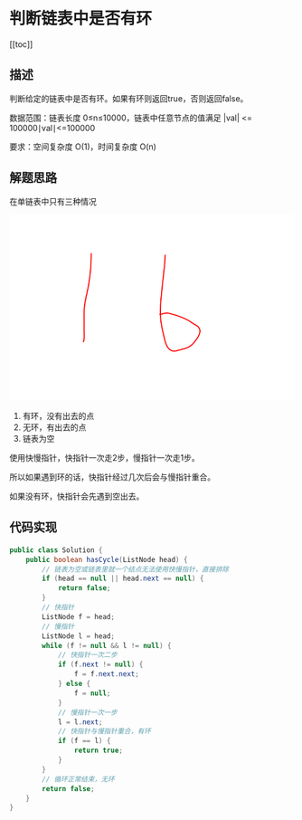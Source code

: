 # 判断链表中是否有环
[[toc]]

## 描述
判断给定的链表中是否有环。如果有环则返回true，否则返回false。

数据范围：链表长度 0≤n≤10000，链表中任意节点的值满足 |val| <= 100000∣val∣<=100000

要求：空间复杂度 O(1)，时间复杂度 O(n)

## 解题思路
在单链表中只有三种情况

![](img/1e7c3aa4749d5058e206e7559bf30828.png)

1. 有环，没有出去的点
2. 无环，有出去的点
3. 链表为空

使用快慢指针，快指针一次走2步，慢指针一次走1步。

所以如果遇到环的话，快指针经过几次后会与慢指针重合。

如果没有环，快指针会先遇到空出去。

## 代码实现
```java
public class Solution {
    public boolean hasCycle(ListNode head) {
        // 链表为空或链表里就一个结点无法使用快慢指针，直接排除
        if (head == null || head.next == null) {
            return false;
        }
        // 快指针
        ListNode f = head;
        // 慢指针
        ListNode l = head;
        while (f != null && l != null) {
            // 快指针一次二步
            if (f.next != null) {
                f = f.next.next;
            } else {
                f = null;
            }
            // 慢指针一次一步
            l = l.next;
            // 快指针与慢指针重合，有环
            if (f == l) {
                return true;
            }
        }
        // 循环正常结束，无环
        return false;
    }
}
```
